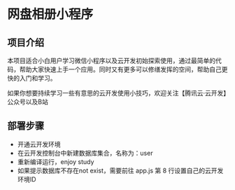 # 网盘相册小程序

## 项目介绍
本项目适合小白用户学习微信小程序以及云开发初始探索使用，通过最简单的代码，帮助大家快速上手一个应用。同时又有更多可以修缮发挥的空间，帮助自己更快的入门和学习。

如果你想要持续学习一些有意思的云开发使用小技巧，欢迎关注【腾讯云·云开发】公众号以及B站

## 部署步骤
- 开通云开发环境
- 在云开发控制台中新建数据库集合，名称为：user
- 重新编译运行，enjoy study
- 如果提示数据库不存在not exist，需要前往 app.js 第 8 行设置自己的云开发环境ID